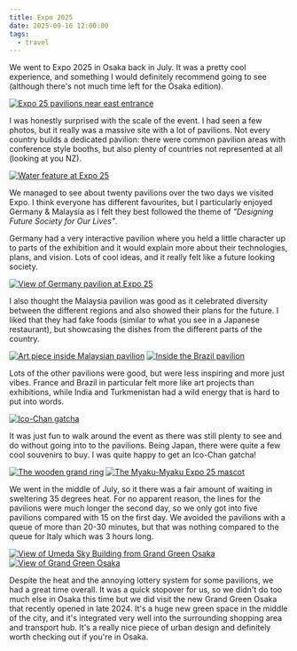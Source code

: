 ```yaml
---
title: Expo 2025
date: 2025-09-16 12:00:00
tags:
  - travel
---
```


We went to Expo 2025 in Osaka back in July. It was a pretty cool experience, and something I would definitely recommend going to see (although there's not much time left for the Osaka edition).

<a href="/images/expo25/DSC03379.jpg"><img loading="lazy" alt="Expo 25 pavilions near east entrance" src="/images/expo25/DSC03379-small.jpg"></a>

I was honestly surprised with the scale of the event. I had seen a few photos, but it really was a massive site with a lot of pavilions. Not every country builds a dedicated pavilion: there were common pavilion areas with conference style booths, but also plenty of countries not represented at all (looking at you NZ).

<a href="/images/expo25/DSC03377.jpg"><img loading="lazy" alt="Water feature at Expo 25" src="/images/expo25/DSC03377-small.jpg"></a>

We managed to see about twenty pavilions over the two days we visited Expo. I think everyone has different favourites, but I particularly enjoyed Germany & Malaysia as I felt they best followed the theme of *"Designing Future Society for Our Lives"*.

Germany had a very interactive pavilion where you held a little character up to parts of the exhibition and it would explain more about their technologies, plans, and vision. Lots of cool ideas, and it really felt like a future looking society.

<a href="/images/expo25/DSC03400.jpg"><img loading="lazy" alt="View of Germany pavilion at Expo 25" src="/images/expo25/DSC03400-small.jpg"></a>

I also thought the Malaysia pavilion was good as it celebrated diversity between the different regions and also showed their plans for the future. I liked that they had fake foods (similar to what you see in a Japanese restaurant), but showcasing the dishes from the different parts of the country.

<jc-image-flex>

<a href="/images/expo25/DSC03349.jpg"><img loading="lazy" alt="Art piece inside Malaysian pavilion" src="/images/expo25/DSC03349-small.jpg"></a>
<a href="/images/expo25/DSC03409.jpg"><img loading="lazy" alt="Inside the Brazil pavilion" src="/images/expo25/DSC03409-small.jpg"></a>

</jc-image-flex>

Lots of the other pavilions were good, but were less inspiring and more just vibes. France and Brazil in particular felt more like art projects than exhibitions, while India and Turkmenistan had a wild energy that is hard to put into words.

<a href="/images/expo25/DSC03368.jpg"><img loading="lazy" alt="Ico-Chan gatcha" src="/images/expo25/DSC03368-small.jpg"></a>

It was just fun to walk around the event as there was still plenty to see and do without going into to the pavilions. Being Japan, there were quite a few cool souvenirs to buy. I was quite happy to get an Ico-Chan gatcha!

<jc-image-flex>

<a href="/images/expo25/DSC03343.jpg"><img loading="lazy" alt="The wooden grand ring" src="/images/expo25/DSC03343-small.jpg"></a>
<a href="/images/expo25/DSC03424.jpg"><img loading="lazy" alt="The Myaku-Myaku Expo 25 mascot" src="/images/expo25/DSC03424-small.jpg"></a>

</jc-image-flex>

We went in the middle of July, so it there was a fair amount of waiting in sweltering 35 degrees heat. For no apparent reason, the lines for the pavilions were much longer the second day, so we only got into five pavilions compared with 15 on the first day. We avoided the pavilions with a queue of more than 20-30 minutes, but that was nothing compared to the queue for Italy which was 3 hours long.

<jc-image-flex>

<a href="/images/expo25/DSC03275.jpg"><img loading="lazy" alt="View of Umeda Sky Building from Grand Green Osaka" src="/images/expo25/DSC03275-small.jpg"></a>
<a href="/images/expo25/DSC03277.jpg"><img loading="lazy" alt="View of Grand Green Osaka" src="/images/expo25/DSC03277-small.jpg"></a>

</jc-image-flex>

Despite the heat and the annoying lottery system for some pavilions, we had a great time overall. It was a quick stopover for us, so we didn't do too much else in Osaka this time but we did visit the new Grand Green Osaka that recently opened in late 2024. It's a huge new green space in the middle of the city, and it's integrated very well into the surrounding shopping area and transport hub. It's a really nice piece of urban design and definitely worth checking out if you're in Osaka.
